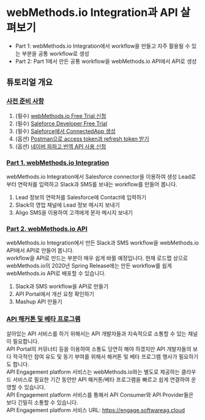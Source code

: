 # webMethods.io Integration과 API 살펴보기  
  * Part 1: webMethods.io Integration에서 workflow을 만들고 자주 활용될 수 있는 부분을 공통 workflow로 생성  
  * Part 2: Part 1에서 만든 공통 workflow을 webMethods.io API에서 API로 생성    
  
  
  
## 튜토리얼 개요  
  
### [사전 준비 사항](./Prerequisite/)  
  
  1. (필수) [webMethods.io Free Trial 신청](./Prerequisite/README.preq1.md)  
  2. (필수) [Saleforce Developer Free Trial](./Prerequisite/README.preq2.md)  
  3. (필수) [Saleforce에서 ConnectedApp 생성](./Prerequisite/README.preq3.md)  
  4. (옵션) [Postman으로 access token과 refresh token 받기](./Prerequisite/README.preq4.md)  
  5. (옵션) [네이버 파파고 번역 API 사용 신청](./Prerequisite/README.preq5.md)  
  
  
  
### [Part 1. webMethods.io Integration](https://github.com/SoftwareAG-Korea/tutorials/tree/master/wmio/integration/salesforce%2Bmessanger%2Bsms/)  
webMethods.io Integration에서 Salesforce connector을 이용하여 생성 Lead로부터 연락처를 입력하고 Slack과 SMS를 보내는 workflow를 만들어 봅니다.  
  
  1. Lead 정보의 연락처를 Salesforce에 Contact에 입력하기
  2. Slack의 영업 채널에 Lead 정보 메시지 보내기
  3. Aligo SMS을 이용하여 고객에게 문자 메시지 보내기
  
  
  
### [Part 2. webMethods.io API](https://github.com/SoftwareAG-Korea/tutorials/tree/master/wmio/api/gateway%2Bportal%2Bmashup/)  
webMethods.io Integration에서 만든 Slack과 SMS workflow을 webMethods.io API에서 API로 만들어 봅니다.  
workflow을 API로 만드는 부분이 매우 쉽게 바뀔 예정입니다. 현재 로드맵 상으로 webMethods.io의 2020년 Spring Release에는 만든 workflow를 쉽게 webMethods.io API로 배포할 수 있습니다.  
  
  1. Slack과 SMS workflow을 API로 만들기
  2. API Portal에서 개선 요청 확인하기
  3. Mashup API 만들기
  
  
  
### [API 해커톤 및 베타 프로그램](https://engage.softwareag.cloud/)  
살아있는 API 서비스를 하기 위해서는 API 개발자들과 지속적으로 소통할 수 있는 채널이 필요합니다.  
API Portal의 커뮤너티 등을 이용하여 소통도 당연히 해야 하겠지만 API 개발자들의 보다 적극적인 참여 유도 및 동기 부여를 위해서 해커톤 및 베타 프로그램 행사가 필요하기도 합니다.  
API Engagement platform 서비스는 webMethods.io와는 별도로 제공하는 클라우드 서비스로 필요한 기간 동안만 API 해커톤/베타 프로그램을 빠르고 쉽게 연결하여 운영할 수 있습니다.  
API Engagement platform 서비스를 통해서 API Consumer와 API Provider들은 보다 긴밀히 소통할 수 있습니다.  
API Engagement platform 서비스 URL: https://engage.softwareag.cloud  
  
  
